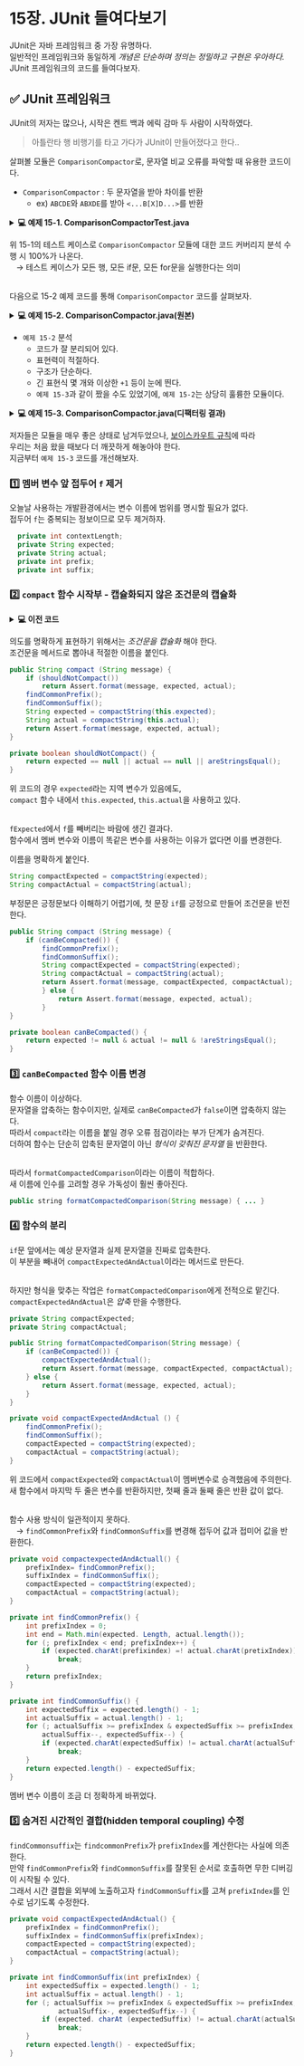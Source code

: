 # 15장. JUnit 들여다보기
JUnit은 자바 프레임워크 중 가장 유명하다.   
일반적인 프레임워크와 동일하게 _개념은 단순하며 정의는 정밀하고 구현은 우아하다._   
JUnit 프레임워크의 코드를 들여다보자.   

## ✅ JUnit 프레임워크
JUnit의 저자는 많으나, 시작은 켄트 백과 에릭 감마 두 사람이 시작하였다.   
> 아틀란타 행 비행기를 타고 가다가 JUnit이 만들어졌다고 한다..   

살펴볼 모듈은 `ComparisonCompactor`로, 문자열 비교 오류를 파악할 때 유용한 코드이다.   
- `ComparisonCompactor` : 두 문자열을 받아 차이를 반환
    - ex) `ABCDE`와 `ABXDE`를 받아 `<...B[X]D...>`를 반환   

<details>
<summary><b>💻 예제 15-1. ComparisonCompactorTest.java </b></summary>

```java
// 예제 15-1. ComparisonCompactorTest.java
package junit.tests.framework;

import junit.framework.ComparisonCompactor;
import junit.framework.TestCase;

public class ComparisonCompactorTest extends TestCase {
  public void testMessage() {
    String failure= new ComparisonCompactor(0, "b", "c").compact("a");
    assertTrue("a expected:<[b]> but was:<[c]>".equals(failure));
  }

  public void testStartSame() {
    String failure= new ComparisonCompactor(1, "ba", "bc").compact(null);
    assertEquals("expected:<b[a]> but was:<b[c]>", failure);
  }

  public void testEndSame() {
    String failure= new ComparisonCompactor(1, "ab", "cb").compact(null);
    assertEquals("expected:<[a]b> but was:<[c]b>", failure);
  }

  public void testSame() {
    String failure= new ComparisonCompactor(1, "ab", "ab").compact(null);
    assertEquals("expected:<ab> but was:<ab>", failure);
  }

  public void testNoContextStartAndEndSame() {
    String failure= new ComparisonCompactor(0, "abc", "adc").compact(null);
    assertEquals("expected:<...[b]...> but was:<...[d]...>", failure);
  }

  public void testStartAndEndContext() {
    String failure= new ComparisonCompactor(1, "abc", "adc").compact(null);
    assertEquals("expected:<a[b]c> but was:<a[d]c>", failure);
  }

  public void testStartAndEndContextWithEllipses() {
    String failure=
      new ComparisonCompactor(1, "abcde", "abfde").compact(null);
    assertEquals("expected:<...b[c]d...> but was:<...b[f]d...>", failure);
  }

  public void testComparisonErrorStartSameComplete() {
    String failure= new ComparisonCompactor(2, "ab", "abc").compact(null);
    assertEquals("expected:<ab[]> but was:<ab[c]>", failure);
  }

  public void testComparisonErrorEndSameComplete() {
    String failure= new ComparisonCompactor(0, "bc", "abc").compact(null);
    assertEquals("expected:<[]...> but was:<[a]...>", failure);
  }

  public void testComparisonErrorEndSameCompleteContext() {
    String failure= new ComparisonCompactor(2, "bc", "abc").compact(null);
    assertEquals("expected:<[]bc> but was:<[a]bc>", failure);
  }

  public void testComparisonErrorOverlapingMatches() {
    String failure= new ComparisonCompactor(0, "abc", "abbc").compact(null);
    assertEquals("expected:<...[]...> but was:<...[b]...>", failure);
  }

  public void testComparisonErrorOverlapingMatchesContext() {
    String failure= new ComparisonCompactor(2, "abc", "abbc").compact(null);
    assertEquals("expected:<ab[]c> but was:<ab[b]c>", failure);
  }

  public void testComparisonErrorOverlapingMatches2() {
    String failure= new ComparisonCompactor(0, "abcdde",
"abcde").compact(null);
    assertEquals("expected:<...[d]...> but was:<...[]...>", failure);
  }

  public void testComparisonErrorOverlapingMatches2Context() {
    String failure=
      new ComparisonCompactor(2, "abcdde", "abcde").compact(null);
    assertEquals("expected:<...cd[d]e> but was:<...cd[]e>", failure);
  }

  public void testComparisonErrorWithActualNull() {
    String failure= new ComparisonCompactor(0, "a", null).compact(null);
    assertEquals("expected:<a> but was:<null>", failure);
  }

  public void testComparisonErrorWithActualNullContext() {
    String failure= new ComparisonCompactor(2, "a", null).compact(null);
    assertEquals("expected:<a> but was:<null>", failure);
  }

  public void testComparisonErrorWithExpectedNull() {
    String failure= new ComparisonCompactor(0, null, "a").compact(null);
    assertEquals("expected:<null> but was:<a>", failure);
  }

  public void testComparisonErrorWithExpectedNullContext() {
    String failure= new ComparisonCompactor(2, null, "a").compact(null);
    assertEquals("expected:<null> but was:<a>", failure);
  }

  public void testBug609972() {
    String failure= new ComparisonCompactor(10, "S&P500", "0").compact(null);
    assertEquals("expected:<[S&P50]0> but was:<[]0>", failure);
  }
}
```
</details>

위 15-1의 테스트 케이스로 `ComparisonCompactor` 모듈에 대한 코드 커버리지 분석 수행 시 100%가 나온다.   
&nbsp;&nbsp; → 테스트 케이스가 모든 행, 모든 if문, 모든 for문을 실행한다는 의미   
<br>

다음으로 15-2 예제 코드를 통해 `ComparisonCompactor` 코드를 살펴보자.   
<details>
<summary><b>💻 예제 15-2. ComparisonCompactor.java(원본) </b></summary>

```java
// 예제 15-2. ComparisonCompactor.java(원본)
package junit.framework;

public class ComparisonCompactor {

  private static final String ELLIPSIS = "...";
  private static final String DELTA_END = "]";
  private static final String DELTA_START = "[";

  private int fContextLength;
  private String fExpected;
  private String fActual;
  private int fPrefix;
  private int fSuffix;

  public ComparisonCompactor(int contextLength,
                             String expected,
                             String actual) {
    fContextLength = contextLength;
    fExpected = expected;
    fActual = actual;
  }

  public String compact(String message) {
    if (fExpected == null || fActual == null || areStringsEqual())
      return Assert.format(message, fExpected, fActual);

    findCommonPrefix();
    findCommonSuffix();
    String expected = compactString(fExpected);
    String actual = compactString(fActual);
    return Assert.format(message, expected, actual);
  }

  private String compactString(String source) {
    String result = DELTA_START +
        source.substring(fPrefix, source.length() -
            fSuffix + 1) + DELTA_END;
    if (fPrefix > 0)
      result = computeCommonPrefix() + result;
    if (fSuffix > 0)
      result = result + computeCommonSuffix();
    return result;
  }

  private void findCommonPrefix() {
    fPrefix = 0;
    int end = Math.min(fExpected.length(), fActual.length());
    for (; fPrefix < end; fPrefix++) {
      if (fExpected.charAt(fPrefix) != fActual.charAt(fPrefix))
        break;
    }
  }

  private void findCommonSuffix() {
    int expectedSuffix = fExpected.length() - 1;
    int actualSuffix = fActual.length() - 1;
    for (;
         actualSuffix >= fPrefix && expectedSuffix >= fPrefix;
         actualSuffix--, expectedSuffix--) {
      if (fExpected.charAt(expectedSuffix) != fActual.charAt(actualSuffix))
        break;
    }
    fSuffix = fExpected.length() - expectedSuffix;
  }

  private String computeCommonPrefix() {
    return (fPrefix > fContextLength ? ELLIPSIS : "") +
        fExpected.substring(Math.max(0, fPrefix - fContextLength),
            fPrefix);
  }

  private String computeCommonSuffix() {
    int end = Math.min(fExpected.length() - fSuffix + 1 + fContextLength,
        fExpected.length());
    return fExpected.substring(fExpected.length() - fSuffix + 1, end) +
        (fExpected.length() - fSuffix + 1 < fExpected.length() -
            fContextLength ? ELLIPSIS : "");
  }

  private boolean areStringsEqual() {
    return fExpected.equals(fActual);
  }
}
```
</details>

- `예제 15-2` 분석
    - 코드가 잘 분리되어 있다.
    - 표현력이 적절하다.
    - 구조가 단순하다.
    - 긴 표현식 몇 개와 이상한 `+1` 등이 눈에 띈다.
    - `예제 15-3`과 같이 짰을 수도 있었기에, `예제 15-2`는 상당히 훌륭한 모듈이다.

<details>
<summary><b>💻 예제 15-3. ComparisonCompactor.java(디팩터링 결과) </b></summary>

```java
// 예제 15-3. ComparisonCompactor.java(디팩터링 결과)
package junit.framework;

public class ComparisonCompactor {
  private int ctxt;
  private String s1;
  private String s2;
  private int pfx;
  private int sfx;

  public ComparisonCompactor(int ctxt, String s1, String s2) {
    this.ctxt = ctxt;
    this.s1 = s1;
    this.s2 = s2;
  }

  public String compact(String msg) {
    if (s1 == null || s2 == null || s1.equals(s2))
      return Assert.format(msg, s1, s2);

    pfx = 0;
    for (; pfx < Math.min(s1.length(), s2.length()); pfx++) {
      if (s1.charAt(pfx) != s2.charAt(pfx))
        break;
    }
    int sfx1 = s1.length() - 1;
    int sfx2 = s2.length() - 1;
    for (; sfx2 >= pfx && sfx1 >= pfx; sfx2--, sfx1--) {
      if (s1.charAt(sfx1) != s2.charAt(sfx2))
        break;
    }
    sfx = s1.length() - sfx1;
    String cmp1 = compactString(s1);
    String cmp2 = compactString(s2);
    return Assert.format(msg, cmp1, cmp2);
  }

  private String compactString(String s) {
    String result =
      "[" + s.substring(pfx, s.length() - sfx + 1) + "]";
    if (pfx > 0)
      result = (pfx > ctxt ? "..." : "") +
        s1.substring(Math.max(0, pfx - ctxt), pfx) + result;
    if (sfx > 0) {
      int end = Math.min(s1.length() - sfx + 1 + ctxt, s1.length());
      result = result + (s1.substring(s1.length() - sfx + 1, end) +
        (s1.length() - sfx + 1 < s1.length() - ctxt ? "..." : ""));
    }
    return result;
  }
}
```
</details>

저자들은 모듈을 매우 좋은 상태로 남겨두었으나, [보이스카우트 규칙](https://m.blog.naver.com/PostView.naver?isHttpsRedirect=true&blogId=nimbusob&logNo=161544641)에 따라   
우리는 처음 왔을 때보다 더 깨끗하게 해놓아야 한다.   
지금부터 `예제 15-3` 코드를 개선해보자.   

### 1️⃣ 멤버 변수 앞 접두어 `f` 제거
오늘날 사용하는 개발환경에서는 변수 이름에 범위를 명시할 필요가 없다.   
접두어 `f`는 중복되는 정보이므로 모두 제거하자.   
```java
  private int contextLength;
  private String expected;
  private String actual;
  private int prefix;
  private int suffix;
```

### 2️⃣ `compact` 함수 시작부 - 캡슐화되지 않은 조건문의 캡슐화
<details>
<summary><b>💻 이전 코드</b></summary>

```java
  public String compact(String message) {
    if (expected == null || actual == null || areStringsEqual())
      return Assert.format(message, expected, actual);

    findCommonPrefix();
    findCommonSuffix();
    String expected = compactString(this.expected);
    String actual = compactString(this.actual);
    return Assert.format(message, expected, actual);
  }
```
</details>

의도를 명확하게 표현하기 위해서는 _조건문을 캡슐화_ 해야 한다.   
조건문을 메서드로 뽑아내 적절한 이름을 붙인다.   

```java
public String compact (String message) {
    if (shouldNotCompact())
        return Assert.format(message, expected, actual);
    findCommonPrefix();
    findCommonSuffix();
    String expected = compactString(this.expected);
    String actual = compactString(this.actual);
    return Assert.format(message, expected, actual);
}

private boolean shouldNotCompact() {
    return expected == null || actual == null || areStringsEqual();
}
```
위 코드의 경우 `expected`라는 지역 변수가 있음에도,   
`compact` 함수 내에서 `this.expected`, `this.actual`을 사용하고 있다.   
<br>

`fExpected`에서 `f`를 빼버리는 바람에 생긴 결과다.   
함수에서 멤버 변수와 이름이 똑같은 변수를 사용하는 이유가 없다면 이를 변경한다.   

이름을 명확하게 붙인다.   
```java
String compactExpected = compactString(expected);
String compactActual = compactString(actual);
```

부정문은 긍정문보다 이해하기 어렵기에, 첫 문장 `if`를 긍정으로 만들어 조건문을 반전한다.   
```java
public String compact (String message) { 
    if (canBeCompacted()) {
        findCommonPrefix(); 
        findCommonSuffix();
        String compactExpected = compactString(expected); 
        String compactActual = compactString(actual);
        return Assert.format(message, compactExpected, compactActual); 
        } else {
            return Assert.format(message, expected, actual);
        }
}

private boolean canBeCompacted() {
    return expected != null & actual != null & !areStringsEqual();
}
```

### 3️⃣ `canBeCompacted` 함수 이름 변경
함수 이름이 이상하다.   
문자열을 압축하는 함수이지만, 실제로 `canBeCompacted`가 `false`이면 압축하지 않는다.   
따라서 `compact`라는 이름을 붙일 경우 오류 점검이라는 부가 단계가 숨겨진다.   
더하여 함수는 단순히 압축된 문자열이 아닌 _형식이 갖춰진 문자열_ 을 반환한다.   
<br>

따라서 `formatCompactedComparison`이라는 이름이 적합하다.   
새 이름에 인수를 고려할 경우 가독성이 훨씬 좋아진다.   
```java
public string formatCompactedComparison(String message) { ... }
```

### 4️⃣ 함수의 분리
`if`문 앞에서는 예상 문자열과 실제 문자열을 진짜로 압축한다.   
이 부분을 빼내어 `compactExpectedAndActual`이라는 메서드로 만든다.   
<br>

하지만 형식을 맞추는 작업은 `formatCompactedComparison`에게 전적으로 맡긴다.   
`compactExpectedAndActual`은 _압축_ 만을 수행한다.   
```java
private String compactExpected;
private String compactActual;

public String formatCompactedComparison(String message) {
    if (canBeCompacted()) {
        compactExpectedAndActual();
        return Assert.format(message, compactExpected, compactActual);
    } else {
        return Assert.format(message, expected, actual);
    }
}

private void compactExpectedAndActual () {
    findCommonPrefix();
    findCommonSuffix();
    compactExpected = compactString(expected);
    compactActual = compactString(actual);
}
```
위 코드에서 `compactExpected`와 `compactActual`이 멤버변수로 승격했음에 주의한다.   
새 함수에서 마지막 두 줄은 변수를 반환하지만, 첫째 줄과 둘째 줄은 반환 값이 없다.   
<br>

함수 사용 방식이 일관적이지 못하다.   
&nbsp;&nbsp; → `findCommonPrefix`와 `findCommonSuffix`를 변경해 접두어 값과 접미어 값을 반환한다.   
```java
private void compactexpectedAndActuall() {
    prefixIndex= findCommonPrefix();
    suffixIndex = findCommonSuffix();
    compactExpected = compactString(expected);
    compactActual = compactString(actual);
}

private int findCommonPrefix() {
    int prefixIndex = 0;
    int end = Math.min(expected. Length, actual.length());
    for (; prefixIndex < end; prefixIndex++) {
        if (expected.charAt(prefixindex) =! actual.charAt(pretixIndex))
            break;
    }
    return prefixIndex;
}

private int findCommonSuffix() { 
    int expectedSuffix = expected.length() - 1;
    int actualSuffix = actual.length() - 1; 
    for (; actualSuffix >= prefixIndex & expectedSuffix >= prefixIndex;
        actualSuffix--, expectedSuffix--) { 
        if (expected.charAt(expectedSuffix) != actual.charAt(actualSuffix))
            break;
    }
    return expected.length() - expectedSuffix;
}
```
멤버 변수 이름이 조금 더 정확하게 바뀌었다.   

### 5️⃣ 숨겨진 시간적인 결합(hidden temporal coupling) 수정 
`findCommonsuffix`는 `findcommonPrefix`가 `prefixIndex`를 계산한다는 사실에 의존한다.    
만약 `findCommonPrefix`와 `findCommonSuffix`를 잘못된 순서로 호출하면 무한 디버깅이 시작될 수 있다.    
그래서 시간 결합을 외부에 노출하고자 `findCommonSuffix`를 고쳐 `prefixIndex`를 인수로 넘기도록 수정한다.   
```java
private void compactExpectedAndActual() {
    prefixIndex = findCommonPrefix();
    suffixIndex = findCommonSuffix(prefixIndex);
    compactExpected = compactString(expected);
    compactActual = compactString(actual);
}

private int findCommonSuffix(int prefixIndex) {
    int expectedSuffix = expected.length() - 1;
    int actualSuffix = actual.length() - 1;
    for (; actualSuffix >= prefixIndex & expectedSuffix >= prefixIndex;
            actualSuffix-, expectedSuffix--) {
        if (expected. charAt (expectedSuffix) != actual.charAt(actualSuffix))
            break;
    }
    return expected.length() - expectedSuffix;
}
```

